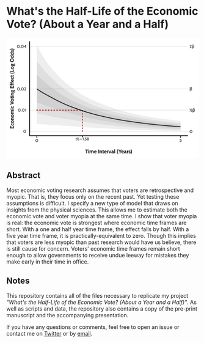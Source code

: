 # What's the Half-Life of the Economic Vote? (About a Year and a Half)

<center><img src="https://raw.githubusercontent.com/jackobailey/econ_half_life/master/_output/real_decay_plot.png"></center>

## Abstract

Most economic voting research assumes that voters are retrospective and myopic. That is, they focus only on the recent past. Yet testing these assumptions is difficult. I specify a new type of model that draws on insights from the physical sciences. This allows me to estimate both the economic vote and voter myopia at the same time. I show that voter myopia is real: the economic vote is strongest where economic time frames are short. With a one and half year time frame, the effect falls by half. With a five year time frame, it is practically-equivalent to zero. Though this implies that voters are less myopic than past research would have us believe, there is still cause for concern. Voters' economic time frames remain short enough to allow governments to receive undue leeway for mistakes they make early in their time in office.

## Notes

This repository contains all of the files necessary to replicate my project *"What's the Half-Life of the Economic Vote? (About a Year and a Half)"*. As well as scripts and data, the repository also contains a copy of the pre-print manuscript and the accompanying presentation.

If you have any questions or comments, feel free to open an issue or contact me on [Twitter](https://www.twitter.com/PoliSciJack) or by [email](mailto:jack.bailey@manchester.ac.uk).
